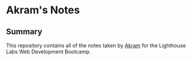 # Akram's Notes
## Summary 

This repository contains all of the notes taken by [Akram](https://github.com/AkramHajebi) for the Lighthouse Labs Web Development Bootcamp.
